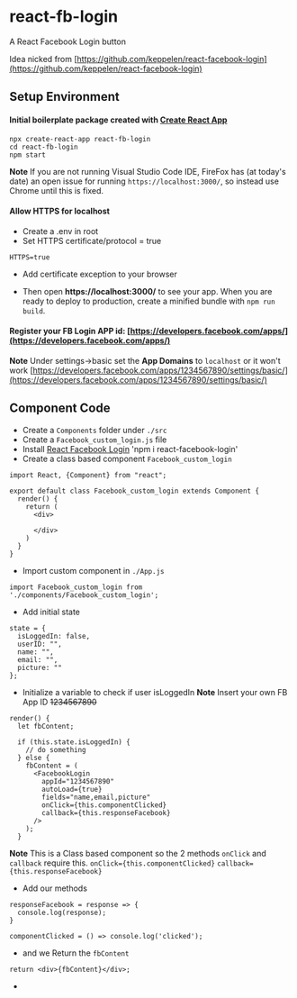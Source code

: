 # react-fb-login
A React Facebook Login button

Idea nicked from [https://github.com/keppelen/react-facebook-login](https://github.com/keppelen/react-facebook-login)

## Setup Environment

#### Initial boilerplate package created with [Create React App](https://github.com/facebook/create-react-app)
```
npx create-react-app react-fb-login
cd react-fb-login
npm start
```

**Note** If you are not running Visual Studio Code IDE, FireFox has (at today's date) an open issue for running `https://localhost:3000/`, so instead use Chrome until this is fixed.

#### Allow HTTPS for localhost
* Create a .env in root
* Set HTTPS certificate/protocol = true
```
HTTPS=true
```
* Add certificate exception to your browser

* Then open **https://localhost:3000/** to see your app.
When you are ready to deploy to production, create a minified bundle with `npm run build`.

#### Register your FB Login APP id: [https://developers.facebook.com/apps/](https://developers.facebook.com/apps/)

**Note** Under settings->basic set the **App Domains** to `localhost` or it won't work
[https://developers.facebook.com/apps/1234567890/settings/basic/](https://developers.facebook.com/apps/1234567890/settings/basic/)

## Component Code

* Create a `Components` folder under `./src`
* Create a `Facebook_custom_login.js` file
* Install [React Facebook Login](https://www.npmjs.com/package/react-facebook-login) 'npm i react-facebook-login'
* Create a class based component `Facebook_custom_login`
```
import React, {Component} from "react";

export default class Facebook_custom_login extends Component {
  render() {
    return (
      <div>

      </div>
    )
  }
}
```

* Import custom component in `./App.js`
```
import Facebook_custom_login from './components/Facebook_custom_login';
```

* Add initial state
```
state = {
  isLoggedIn: false,
  userID: "",
  name: "",
  email: "",
  picture: ""
};
```

* Initialize a variable to check if user isLoggedIn
**Note** Insert your own FB App ID ~~1234567890~~
```
render() {
  let fbContent;

  if (this.state.isLoggedIn) {
    // do something
  } else {
    fbContent = (
      <FacebookLogin
        appId="1234567890"
        autoLoad={true}
        fields="name,email,picture"
        onClick={this.componentClicked}
        callback={this.responseFacebook}
      />
    );
  }

```

**Note**  This is a Class based component so the 2 methods `onClick` and `callback` require this.
`onClick={this.componentClicked}`
`callback={this.responseFacebook}`

* Add our methods
```
responseFacebook = response => {
  console.log(response);
}

componentClicked = () => console.log('clicked');
```

* and we Return the `fbContent`
```
return <div>{fbContent}</div>;
```

*
